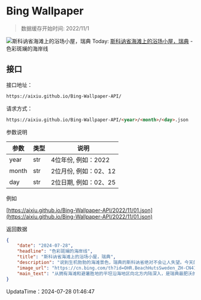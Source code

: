 # Bing Wallpaper

> 数据缓存开始时间: 2022/11/1

![斯科讷省海滩上的浴场小屋，瑞典](https://cn.bing.com/th?id=OHR.BeachHutsSweden_ZH-CN4193150313_1920x1080.webp)
Today: [斯科讷省海滩上的浴场小屋，瑞典](https://cn.bing.com/th?id=OHR.BeachHutsSweden_ZH-CN4193150313_1920x1080.webp) - 色彩斑斓的海岸线

## 接口

接口地址：

```html
https://aixiu.github.io/Bing-Wallpaper-API/
```

请求方式：

```html
https://aixiu.github.io/Bing-Wallpaper-API/<year>/<month>/<day>.json
```

参数说明

| 参数 | 类型 | 说明 |
| - | - | - |
| year | str | 4位年份, 例如：2022 |
| month | str | 2位月份, 例如：02、12 |
| day | str | 2位日期, 例如：02、25 |

例如

[https://aixiu.github.io/Bing-Wallpaper-API/2022/11/01.json](https://aixiu.github.io/Bing-Wallpaper-API/2022/11/01.json)

返回数据

```json
{
    "date": "2024-07-28",
    "headline": "色彩斑斓的海岸线",
    "title": "斯科讷省海滩上的浴场小屋，瑞典",
    "description": "说到生机勃勃的海滩景色，瑞典的斯科讷省绝对不会让人失望。今天的图片展示的是斯科讷镇沙滩上的彩色小屋。这片海滩位于法尔斯特布半岛西侧，绵延6英里多，是最受欢迎的海滩之一。这部分海滩靠近斯卡诺尔码头，是夏季游客最喜欢的沐浴地点。",
    "image_url": "https://cn.bing.com/th?id=OHR.BeachHutsSweden_ZH-CN4193150313_1920x1080.webp",
    "main_text": "从拥有海滩和避暑胜地的平坦沿海地区向北方内陆深入，是瑞典最肥沃的平原之一。"
}
```

UpdataTime：2024-07-28 01:46:47
